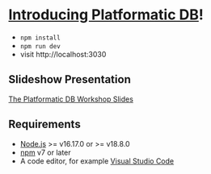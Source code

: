 # [Introducing Platformatic DB](https://github.com/platformatic/platformatic-db-workshop)!

- `npm install`
- `npm run dev`
- visit http://localhost:3030

## Slideshow Presentation

[The Platformatic DB Workshop Slides](https://nearform.github.io/platformatic-db-workshop)

## Requirements

- [Node.js](https://nodejs.org/) >= v16.17.0 or >= v18.8.0
- [npm](https://docs.npmjs.com/cli/) v7 or later
- A code editor, for example [Visual Studio Code](https://code.visualstudio.com/)


